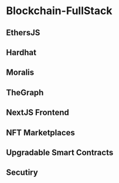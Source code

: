 # Blockchain-FullStack

## EthersJS
## Hardhat
## Moralis
## TheGraph
## NextJS Frontend
## NFT Marketplaces
## Upgradable Smart Contracts
## Secutiry
